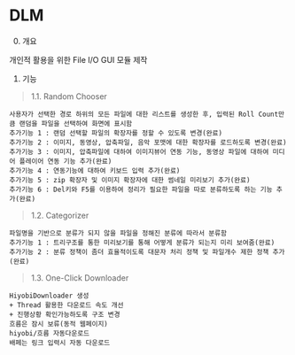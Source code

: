 # DLM

0. 개요

개인적 활용을 위한 File I/O GUI 모듈 제작

1. 기능

> 1.1. Random Chooser

	사용자가 선택한 경로 하위의 모든 파일에 대한 리스트를 생성한 후, 입력된 Roll Count만큼 랜덤을 파일을 선택하여 화면에 표시함
	추가기능 1 : 랜덤 선택할 파일의 확장자를 정할 수 있도록 변경(완료)
	추가기능 2 : 이미지, 동영상, 압축파일, 음악 포맷에 대한 확장자를 로드하도록 변경(완료)
	추가기능 3 : 이미지, 압축파일에 대하여 이미지뷰어 연동 기능, 동영상 파일에 대하여 미디어 플레이어 연동 기능 추가(완료)
	추가기능 4 : 연동기능에 대하여 키보드 입력 추가(완료)
	추가기능 5 : zip 확장자 및 이미지 확장자에 대한 썸네일 미리보기 추가(완료)
	추가기능 6 : Del키와 F5를 이용하여 정리가 필요한 파일을 따로 분류하도록 하는 기능 추가(완료)

> 1.2. Categorizer

	파일명을 기반으로 분류가 되지 않을 파일을 정해진 분류에 따라서 분류함
	추가기능 1 : 트리구조를 통한 미리보기를 통해 어떻게 분류가 되는지 미리 보여줌(완료)
	추가기능 2 : 분류 정책이 좀더 효율적이도록 대문자 처리 정책 및 파일개수 제한 정책 추가(완료)
	
> 1.3. One-Click Downloader

	HiyobiDownloader 생성
	+ Thread 활용한 다운로드 속도 개선
	+ 진행상황 확인가능하도록 구조 변경
	흐름은 잠시 보류(동적 웹페이지)
	hiyobi/흐름 자동다운로드
	배페는 링크 입력시 자동 다운로드